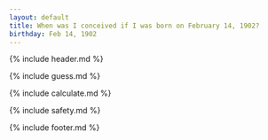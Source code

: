 ```yaml
---
layout: default
title: When was I conceived if I was born on February 14, 1902?
birthday: Feb 14, 1902
---
```


{% include header.md %}

{% include guess.md %}

{% include calculate.md %}

{% include safety.md %}

{% include footer.md %}



